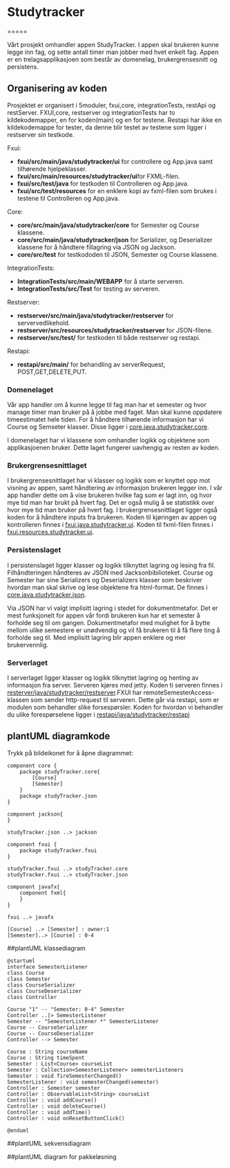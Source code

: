 # Studytracker
=====

Vårt prosjekt omhandler appen StudyTracker. I appen skal brukeren kunne legge inn fag, og sette antall timer man jobber med hvet enkelt fag.
Appen er en trelagsapplikasjoen som består av domenelag, brukergrensesnitt og persistens. 

## Organisering av koden
Prosjektet er organisert i 5moduler, fxui,core, integrationTests, restApi og restServer. FXUI,core, restserver og integrationTests har to kildekodemapper, en for koden(main)
og en for testene. Restapi har ikke en kildekodemappe for tester, da denne blir testet av testene som ligger i restserver sin testkode. 

Fxui:
- **fxui/src/main/java/studytracker/ui** for controllere og App.java samt tilhørende hjelpeklasser. 
- **fxui/src/main/resources/studytracker/ui**for FXML-filen.
- **fxui/src/test/java** for testkoden til Controlleren og App.java.
- **fxui/src/test/resources** for en enklere kopi av fxml-filen som brukes i testene til Controlleren og App.java.

Core:
- **core/src/main/java/studytracker/core** for Semester og Course klassene.
- **core/src/main/java/studytracker/json** for Serializer, og Deserializer klassene for å håndtere fillagring via JSON og Jackson.
- **core/src/test** for testkododen til JSON, Semester og Course klassene.

IntegrationTests:
- **IntegrationTests/src/main/WEBAPP** for å starte serveren.
- **IntegrationTests/src/Test** for testing av serveren.

Restserver:
- **restserver/src/main/java/studytracker/restserver** for servervedlikehold.
- **restserver/src/resources/studytracker/restserver** for JSON-filene.
- **restserver/src/test/** for testkoden til både restserver og restapi.

Restapi:
- **restapi/src/main/** for behandling av serverRequest, POST,GET,DELETE,PUT.

### Domenelaget

Vår app handler om å kunne legge til fag man har et semester og hvor manage timer man bruker på å jobbe med faget. Man skal kunne oppdatere timeestimatet hele tiden. For å
håndtere tilhørende informasjon har vi Course og Semseter klasser. Disse ligger i [core.java.studytracker.core](https://gitlab.stud.idi.ntnu.no/it1901/groups-2020/gr2066/gr2066/-/tree/master/IT1901%2Fcore%2Fsrc%2Fmain%2Fjava%2Fstudytracker%2Fcore).

I domenelaget har vi klassene som omhandler logikk og objektene som applikasjoenen bruker. Dette laget fungerer uavhengig av resten av koden. 

### Brukergrensesnittlaget

I brukergrensesnittlaget har vi klasser og logikk som er knyttet opp mot visning av appen,
samt håndtering av informasjon brukeren legger inn. I vår app handler dette om å vise brukeren hvilke fag som er lagt inn, og hvor mye tid man har brukt på hvert fag. Det er 
også mulig å se statistikk over hvor mye tid man bruker på hvert fag. 
I brukergrensesnittlaget ligger også koden for å håndtere inputs fra brukeren. Koden til kjøringen av appen og kontrolleren finnes i [fxui.java.studytracker.ui](https://gitlab.stud.idi.ntnu.no/it1901/groups-2020/gr2066/gr2066/-/tree/master/IT1901%2Ffxui%2Fsrc%2Fmain%2Fjava%2Fstudytracker%2Fui).
Koden til fxml-filen finnes i [fxui.resources.studytracker.ui](https://gitlab.stud.idi.ntnu.no/it1901/groups-2020/gr2066/gr2066/-/tree/master/IT1901%2Ffxui%2Fsrc%2Fmain%2Fresources%2Fstudytracker%2Fui).


### Persistenslaget

I persistenslaget ligger klasser og logikk tilknyttet lagring og lesing fra fil. Filhåndteringen håndteres av JSON med Jacksonbibilioteket. 
Course og Semester har sine Serializers og Deserializers klasser som beskriver hvordan man skal skrive og lese objektene fra html-format. De finnes i [core.java.studytracker.json](https://gitlab.stud.idi.ntnu.no/it1901/groups-2020/gr2066/gr2066/-/tree/master/IT1901%2Fcore%2Fsrc%2Fmain%2Fjava%2Fstudytracker%2Fjson).

Via JSON har vi valgt implisitt lagring i stedet for dokumentmetafor. Det er mest funksjonelt for appen vår fordi brukeren kun har et semester å forholde seg til om gangen.
Dokumentmetafor med mulighet for å bytte mellom ulike semestere er unødvendig og vil få brukeren til å få flere ting å forholde seg til. Med implisitt lagring blir appen
enklere og mer brukervennlig.

### Serverlaget

I serverlaget ligger klasser og logikk tilknyttet lagring og henting av informasjon fra server. Serveren kjøres med jetty. Koden ti serveren finnes i
[resterver/java/studytracker/restserver](https://gitlab.stud.idi.ntnu.no/it1901/groups-2020/gr2066/gr2066/-/tree/master/IT1901/restserver/src/main/java/studytracker/restserver).FXUI har remoteSemesterAccess-klassen som 
sender http-request til serveren. Dette går via restapi, som er modulen som behandler slike forsespørsler. Koden for hvordan vi behandler du ulike forespørselene ligger i 
[restapi/java/studytracker/restapi](https://gitlab.stud.idi.ntnu.no/it1901/groups-2020/gr2066/gr2066/-/tree/master/IT1901/restapi/src/main/java/studytracker/restapi)


## plantUML diagramkode

Trykk på bildeikonet for å åpne diagrammet:

```plantuml
component core {
    package studyTracker.core{
        [Course]
        [Semester]
    }
    package studyTracker.json
}

component jackson{
}

studyTracker.json ..> jackson

component fxui {
    package studyTracker.fxui
}

studyTracker.fxui ..> studyTracker.core
studyTracker.fxui ..> studyTracker.json

component javafx{
    component fxml{
    }
}

fxui ..> javafx

[Course] ..> [Semester] : owner:1
[Semester]..> [Course] : 0-4
```

##plantUML klassediagram
```plantuml
@startuml
interface SemesterListener
class Course
class Semester
class CourseSerializer
class CourseDeserializer
class Controller

Course "1" -- "Semester: 0-4" Semester
Controller ..|> SemesterListener
Semester -- "SemesterListener *" SemesterListener
Course -- CourseSerializer
Course -- CourseDeserializer
Controller --> Semester

Course : String courseName
Course : String timeSpent
Semester : List<Course> courseList
Semester : Collection<SemesterListener> semesterListeners
Semester : void fireSemesterChanged()
SemesterListener : void semesterChanged(semester)
Controller : Semester semester
Controller : ObservableList<String> courseList
Controller : void addCourse()
Controller : void deleteCourse()
Controller : void addTime()
Controller : void onResetButtonClick()

@enduml
```
##plantUML sekvensdiagram

##plantUML diagram for pakkeløsning

